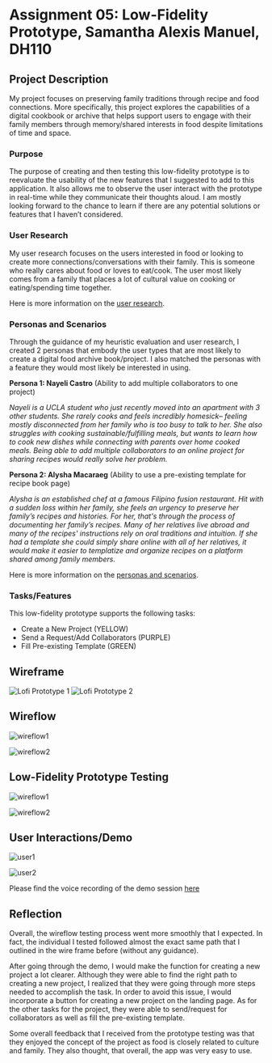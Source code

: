 # Assignment 05: Low-Fidelity Prototype, Samantha Alexis Manuel, DH110


## Project Description

My project focuses on preserving family traditions through recipe and food connections. More specifically, this project explores the capabilities of a digital cookbook or archive that helps support users to engage with their family members through memory/shared interests in food despite limitations of time and space. 


### Purpose 

The purpose of creating and then testing this low-fidelity prototype is to reevaluate the usability of the new features that I suggested to add to this application. It also allows me to observe the user interact with the prototype in real-time while they communicate their thoughts aloud. I am mostly looking forward to the chance to learn if there are any potential solutions or features that I haven’t considered. 


### User Research 

My user research focuses on the users interested in food or looking to create more connections/conversations with their family. This is someone who really cares about food or loves to eat/cook. The user most likely comes from a family that places a lot of cultural value on cooking or eating/spending time together.

Here is more information on the [user research](https://github.com/samanthamanuel/DH110---Assignment03).


### Personas and Scenarios 

Through the guidance of my heuristic evaluation and user research, I created 2 personas that embody the user types that are most likely to create a digital food archive book/project. I also matched the personas with a feature they would most likely be interested in using. 

**Persona 1: Nayeli Castro** (Ability to add multiple collaborators to one project)

*Nayeli is a UCLA student who just recently moved into an apartment with 3 other students. She rarely cooks and feels incredibly homesick– feeling mostly disconnected from her family who is too busy to talk to her. She also struggles with cooking sustainable/fulfilling meals, but wants to learn how to cook new dishes while connecting with parents over home cooked meals. Being able to add multiple collaborators to an online project for sharing recipes would really solve her problem.*

**Persona 2: Alysha Macaraeg** (Ability to use a pre-existing template for recipe book page)

*Alysha is an established chef at a famous Filipino fusion restaurant. Hit with a sudden loss within her family, she feels an urgency to preserve her family’s recipes and histories. For her, that's through the process of documenting her family’s recipes. Many of her relatives live abroad and many of the recipes' instructions rely on oral traditions and intuition. If she had a template she could simply share online with all of her relatives, it would make it easier to templatize and organize recipes on a platform shared among family members.*

Here is more information on the [personas and scenarios](https://github.com/samanthamanuel/DH110-Assignment04).


### Tasks/Features 

This low-fidelity prototype supports the following tasks:

* Create a New Project (YELLOW)
* Send a Request/Add Collaborators (PURPLE)
* Fill Pre-existing Template (GREEN)


## Wireframe

![Lofi Prototype 1](https://github.com/samanthamanuel/DH110-Assignment05/blob/038bb89b8315d084a216042405544b9b2e7b7697/wireframe%201.png)
![Lofi Prototype 2](https://github.com/samanthamanuel/DH110-Assignment05/blob/038bb89b8315d084a216042405544b9b2e7b7697/wireframe%202.png)

## Wireflow 

![wireflow1](https://github.com/samanthamanuel/DH110-Assignment05/blob/038bb89b8315d084a216042405544b9b2e7b7697/wireflow%201.png)

![wireflow2](https://github.com/samanthamanuel/DH110-Assignment05/blob/038bb89b8315d084a216042405544b9b2e7b7697/wireflow%202.png)


## Low-Fidelity Prototype Testing

![wireflow1](https://github.com/samanthamanuel/DH110-Assignment05/blob/038bb89b8315d084a216042405544b9b2e7b7697/task%20wireflow%201.png)

![wireflow2](https://github.com/samanthamanuel/DH110-Assignment05/blob/038bb89b8315d084a216042405544b9b2e7b7697/task%20wireflow%202.png)


## User Interactions/Demo

![user1](https://github.com/samanthamanuel/DH110-Assignment05/blob/9481e9944ab2ccd220b0e658030d8e89f058ee3b/demo%201.png)

![user2](https://github.com/samanthamanuel/DH110-Assignment05/blob/9481e9944ab2ccd220b0e658030d8e89f058ee3b/demo%202.png)

Please find the voice recording of the demo session [here](https://drive.google.com/file/d/1Su5bBa2GSkHhaajA_vgjrxqJ2kMLfkke/view?usp=sharing)

## Reflection 


Overall, the wireflow testing process went more smoothly that I expected. In fact, the individual I tested followed almost the exact same path that I outlined in the wire frame before (without any guidance). 

After going through the demo, I would make the function for creating a new project a lot clearer. Although they were able to find the right path to creating a new project, I realized that they were going through more steps needed to accomplish the task. In order to avoid this issue, I would incorporate a button for creating a new project on the landing page. As for the other tasks for the project, they were able to send/request for collaborators as well as fill the pre-existing template.

Some overall feedback that I received from the prototype testing was that they enjoyed the concept of the project as food is closely related to culture and family. They also thought, that overall, the app was very easy to use. 

